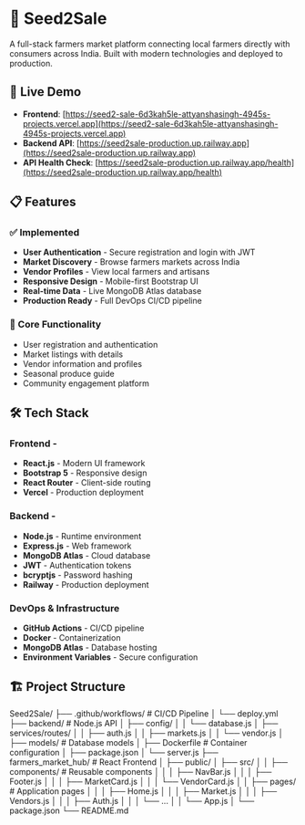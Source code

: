 # 🌾 Seed2Sale

A full-stack farmers market platform connecting local farmers directly with consumers across India. Built with modern technologies and deployed to production.

## 🚀 Live Demo

- **Frontend**: [https://seed2-sale-6d3kah5le-attyanshasingh-4945s-projects.vercel.app](https://seed2-sale-6d3kah5le-attyanshasingh-4945s-projects.vercel.app)
- **Backend API**: [https://seed2sale-production.up.railway.app](https://seed2sale-production.up.railway.app)
- **API Health Check**: [https://seed2sale-production.up.railway.app/health](https://seed2sale-production.up.railway.app/health)

## 📋 Features

### ✅ Implemented
- **User Authentication** - Secure registration and login with JWT
- **Market Discovery** - Browse farmers markets across India
- **Vendor Profiles** - View local farmers and artisans
- **Responsive Design** - Mobile-first Bootstrap UI
- **Real-time Data** - Live MongoDB Atlas database
- **Production Ready** - Full DevOps CI/CD pipeline

### 🎯 Core Functionality
- User registration and authentication
- Market listings with details
- Vendor information and profiles
- Seasonal produce guide
- Community engagement platform

## 🛠️ Tech Stack

### Frontend -
- **React.js** - Modern UI framework
- **Bootstrap 5** - Responsive design
- **React Router** - Client-side routing
- **Vercel** - Production deployment

### Backend -
- **Node.js** - Runtime environment
- **Express.js** - Web framework
- **MongoDB Atlas** - Cloud database
- **JWT** - Authentication tokens
- **bcryptjs** - Password hashing
- **Railway** - Production deployment

### DevOps & Infrastructure
- **GitHub Actions** - CI/CD pipeline
- **Docker** - Containerization
- **MongoDB Atlas** - Database hosting
- **Environment Variables** - Secure configuration

## 🏗️ Project Structure
Seed2Sale/
├── .github/workflows/ # CI/CD Pipeline
│ └── deploy.yml
├── backend/ # Node.js API
│ ├── config/
│ │ └── database.js
│ ├── services/routes/
│ │ ├── auth.js
│ │ ├── markets.js
│ │ └── vendor.js
│ ├── models/ # Database models
│ ├── Dockerfile # Container configuration
│ ├── package.json
│ └── server.js
├── farmers_market_hub/ # React Frontend
│ ├── public/
│ ├── src/
│ │ ├── components/ # Reusable components
│ │ │ ├── NavBar.js
│ │ │ ├── Footer.js
│ │ │ ├── MarketCard.js
│ │ │ └── VendorCard.js
│ │ ├── pages/ # Application pages
│ │ │ ├── Home.js
│ │ │ ├── Market.js
│ │ │ ├── Vendors.js
│ │ │ ├── Auth.js
│ │ │ └── ...
│ │ └── App.js
│ └── package.json
└── README.md

